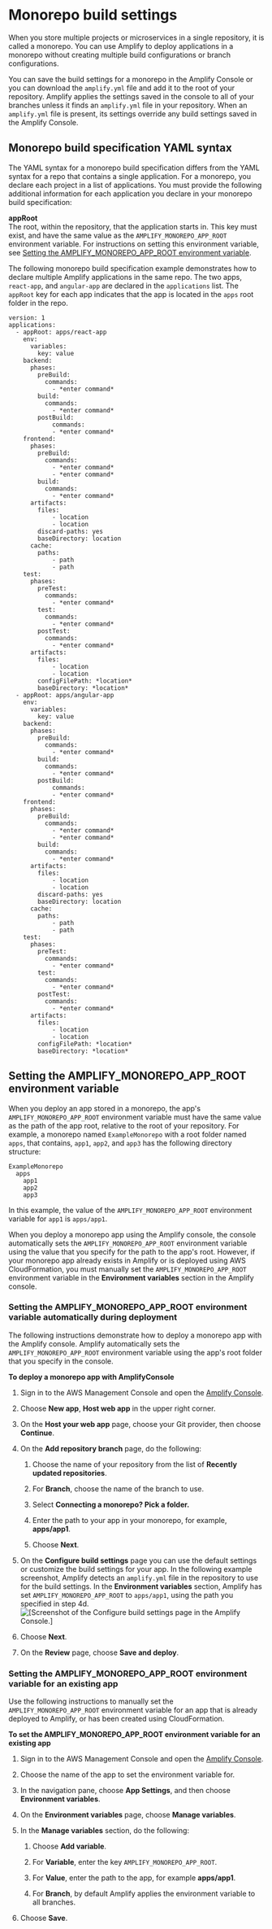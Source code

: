 # Monorepo build settings<a name="monorepo-configuration"></a>

When you store multiple projects or microservices in a single repository, it is called a monorepo\. You can use Amplify to deploy applications in a monorepo without creating multiple build configurations or branch configurations\.

You can save the build settings for a monorepo in the Amplify Console or you can download the `amplify.yml` file and add it to the root of your repository\. Amplify applies the settings saved in the console to all of your branches unless it finds an `amplify.yml` file in your repository\. When an `amplify.yml` file is present, its settings override any build settings saved in the Amplify Console\.

## Monorepo build specification YAML syntax<a name="monorepo-yml-syntax"></a>

The YAML syntax for a monorepo build specification differs from the YAML syntax for a repo that contains a single application\. For a monorepo, you declare each project in a list of applications\. You must provide the following additional information for each application you declare in your monorepo build specification:

**appRoot**  
The root, within the repository, that the application starts in\. This key must exist, and have the same value as the `AMPLIFY_MONOREPO_APP_ROOT` environment variable\. For instructions on setting this environment variable, see [Setting the AMPLIFY\_MONOREPO\_APP\_ROOT environment variable](#setting-monorepo-environment-variable)\.

The following monorepo build specification example demonstrates how to declare multiple Amplify applications in the same repo\. The two apps, `react-app`, and `angular-app` are declared in the `applications` list\. The `appRoot` key for each app indicates that the app is located in the `apps` root folder in the repo\.

```
version: 1
applications:
  - appRoot: apps/react-app
    env:
      variables:
        key: value
    backend:
      phases:
        preBuild:
          commands:
            - *enter command*
        build:
          commands:
            - *enter command*
        postBuild:
            commands:
            - *enter command*
    frontend:
      phases:
        preBuild:
          commands:
            - *enter command*
            - *enter command*
        build:
          commands:
            - *enter command*
      artifacts:
        files:
            - location
            - location
        discard-paths: yes
        baseDirectory: location
      cache:
        paths:
            - path
            - path
    test:
      phases:
        preTest:
          commands:
            - *enter command*
        test:
          commands:
            - *enter command*
        postTest:
          commands:
            - *enter command*
      artifacts:
        files:
            - location
            - location
        configFilePath: *location*
        baseDirectory: *location*
  - appRoot: apps/angular-app
    env:
      variables:
        key: value
    backend:
      phases:
        preBuild:
          commands:
            - *enter command*
        build:
          commands:
            - *enter command*
        postBuild:
            commands:
            - *enter command*
    frontend:
      phases:
        preBuild:
          commands:
            - *enter command*
            - *enter command*
        build:
          commands:
            - *enter command*
      artifacts:
        files:
            - location
            - location
        discard-paths: yes
        baseDirectory: location
      cache:
        paths:
            - path
            - path
    test:
      phases:
        preTest:
          commands:
            - *enter command*
        test:
          commands:
            - *enter command*
        postTest:
          commands:
            - *enter command*
      artifacts:
        files:
            - location
            - location
        configFilePath: *location*
        baseDirectory: *location*
```

## Setting the AMPLIFY\_MONOREPO\_APP\_ROOT environment variable<a name="setting-monorepo-environment-variable"></a>

When you deploy an app stored in a monorepo, the app's `AMPLIFY_MONOREPO_APP_ROOT` environment variable must have the same value as the path of the app root, relative to the root of your repository\. For example, a monorepo named `ExampleMonorepo` with a root folder named `apps`, that contains, `app1`, `app2`, and `app3` has the following directory structure:

```
ExampleMonorepo
  apps
    app1
    app2
    app3
```

In this example, the value of the `AMPLIFY_MONOREPO_APP_ROOT` environment variable for `app1` is `apps/app1`\.

When you deploy a monorepo app using the Amplify console, the console automatically sets the `AMPLIFY_MONOREPO_APP_ROOT` environment variable using the value that you specify for the path to the app's root\. However, if your monorepo app already exists in Amplify or is deployed using AWS CloudFormation, you must manually set the `AMPLIFY_MONOREPO_APP_ROOT` environment variable in the **Environment variables** section in the Amplify console\.

### Setting the AMPLIFY\_MONOREPO\_APP\_ROOT environment variable automatically during deployment<a name="setting-monorepo-environmnet-variable-automatically"></a>

The following instructions demonstrate how to deploy a monorepo app with the Amplify console\. Amplify automatically sets the `AMPLIFY_MONOREPO_APP_ROOT` environment variable using the app's root folder that you specify in the console\.

**To deploy a monorepo app with AmplifyConsole**

1. Sign in to the AWS Management Console and open the [Amplify Console](https://console.aws.amazon.com/amplify/)\.

1. Choose **New app**, **Host web app** in the upper right corner\.

1. On the **Host your web app** page, choose your Git provider, then choose **Continue**\.

1. On the **Add repository branch** page, do the following:

   1. Choose the name of your repository from the list of **Recently updated repositories**\.

   1. For **Branch**, choose the name of the branch to use\.

   1. Select **Connecting a monorepo? Pick a folder\.**

   1. Enter the path to your app in your monorepo, for example, **apps/app1**\.

   1. Choose **Next**\.

1. On the **Configure build settings** page you can use the default settings or customize the build settings for your app\. In the following example screenshot, Amplify detects an `amplify.yml` file in the repository to use for the build settings\. In the **Environment variables** section, Amplify has set `AMPLIFY_MONOREPO_APP_ROOT` to `apps/app1`, using the path you specified in step 4d\.  
![\[Screenshot of the Configure build settings page in the Amplify Console.\]](http://docs.aws.amazon.com/amplify/latest/userguide/images/amplify-buildsettings-monorepo1.png)

1. Choose **Next**\.

1. On the **Review** page, choose **Save and deploy**\.

### Setting the AMPLIFY\_MONOREPO\_APP\_ROOT environment variable for an existing app<a name="setting-monorepo-environmnet-variable-manually"></a>

Use the following instructions to manually set the `AMPLIFY_MONOREPO_APP_ROOT` environment variable for an app that is already deployed to Amplify, or has been created using CloudFormation\.

**To set the AMPLIFY\_MONOREPO\_APP\_ROOT environment variable for an existing app**

1. Sign in to the AWS Management Console and open the [Amplify Console](https://console.aws.amazon.com/amplify/)\.

1. Choose the name of the app to set the environment variable for\.

1. In the navigation pane, choose **App Settings**, and then choose **Environment variables**\.

1. On the **Environment variables** page, choose **Manage variables**\.

1. In the **Manage variables** section, do the following:

   1. Choose **Add variable**\.

   1. For **Variable**, enter the key `AMPLIFY_MONOREPO_APP_ROOT`\.

   1. For **Value**, enter the path to the app, for example **apps/app1**\.

   1. For **Branch**, by default Amplify applies the environment variable to all branches\.

1. Choose **Save**\.